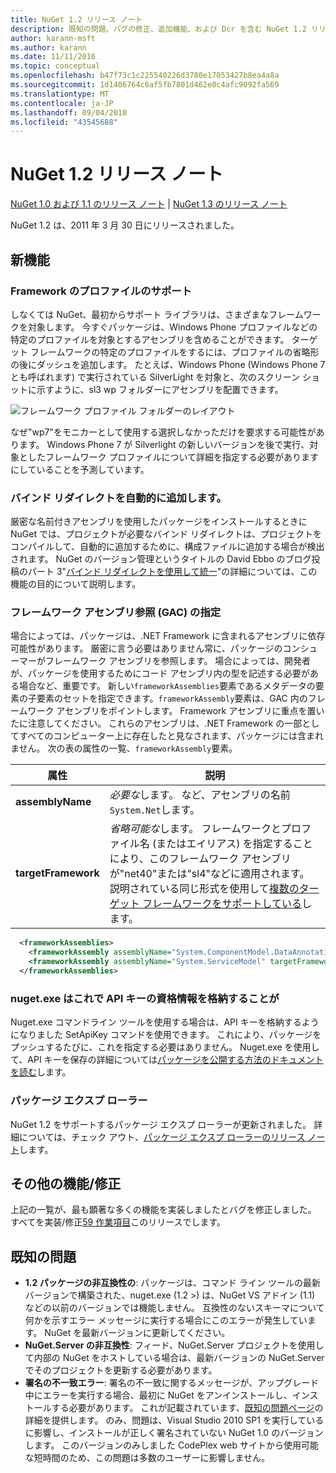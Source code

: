 ```yaml
---
title: NuGet 1.2 リリース ノート
description: 既知の問題、バグの修正、追加機能、および Dcr を含む NuGet 1.2 リリース ノートです。
author: karann-msft
ms.author: karann
ms.date: 11/11/2016
ms.topic: conceptual
ms.openlocfilehash: b47f73c1c225540226d3780e17053427b8ea4a8a
ms.sourcegitcommit: 1d1406764c6af5fb7801d462e0c4afc9092fa569
ms.translationtype: MT
ms.contentlocale: ja-JP
ms.lasthandoff: 09/04/2018
ms.locfileid: "43545688"
---
```

# <a name="nuget-12-release-notes"></a>NuGet 1.2 リリース ノート

[NuGet 1.0 および 1.1 のリリース ノート](../release-notes/nuget-1.1.md) | [NuGet 1.3 のリリース ノート](../release-notes/nuget-1.3.md)

NuGet 1.2 は、2011 年 3 月 30 日にリリースされました。

## <a name="new-features"></a>新機能

### <a name="framework-profile-support"></a>Framework のプロファイルのサポート

しなくては NuGet、最初からサポート ライブラリは、さまざまなフレームワークを対象します。 今すぐパッケージは、Windows Phone プロファイルなどの特定のプロファイルを対象とするアセンブリを含めることができます。 ターゲット フレームワークの特定のプロファイルをするには、プロファイルの省略形の後にダッシュを追加します。 たとえば、Windows Phone (Windows Phone 7 とも呼ばれます) で実行されている SilverLight を対象と、次のスクリーン ショットに示すように、sl3 wp フォルダーにアセンブリを配置できます。

![フレームワーク プロファイル フォルダーのレイアウト](./media/framework-profile-support.png)

なぜ"wp7"をモニカーとして使用する選択しなかっただけを要求する可能性があります。 Windows Phone 7 が Silverlight の新しいバージョンを後で実行、対象としたフレームワーク プロファイルについて詳細を指定する必要がありますにしていることを予測しています。

### <a name="automatically-add-binding-redirects"></a>バインド リダイレクトを自動的に追加します。

厳密な名前付きアセンブリを使用したパッケージをインストールするときに NuGet では、プロジェクトが必要なバインド リダイレクトは、プロジェクトをコンパイルして、自動的に追加するために、構成ファイルに追加する場合が検出されます。 NuGet のバージョン管理というタイトルの David Ebbo のブログ投稿のパート 3"[バインド リダイレクトを使用して統一](http://blog.davidebbo.com/2011/01/nuget-versioning-part-3-unification-via.html)"の詳細については、この機能の目的について説明します。

<a name="framework-assembly-refs"></a>

### <a name="specifying-framework-assembly-references-gac"></a>フレームワーク アセンブリ参照 (GAC) の指定

場合によっては、パッケージは、.NET Framework に含まれるアセンブリに依存可能性があります。 厳密に言う必要はありません常に、パッケージのコンシューマーがフレームワーク アセンブリを参照します。 場合によっては、開発者が、パッケージを使用するためにコード アセンブリ内の型を記述する必要がある場合など、重要です。 新しい`frameworkAssemblies`要素であるメタデータの要素の子要素のセットを指定できます。`frameworkAssembly`要素は、GAC 内のフレームワーク アセンブリをポイントします。 Framework アセンブリに重点を置いたに注意してください。
これらのアセンブリは、.NET Framework の一部としてすべてのコンピューター上に存在したと見なされます、パッケージには含まれません。 次の表の属性の一覧、`frameworkAssembly`要素。


|属性 |説明|
|----------------|-----------|
|**assemblyName**|*必要な*します。 など、アセンブリの名前`System.Net`します。|
|**targetFramework**|*省略可能な*します。 フレームワークとプロファイル名 (またはエイリアス) を指定することにより、このフレームワーク アセンブリが"net40"または"sl4"などに適用されます。 説明されている同じ形式を使用して[複数のターゲット フレームワークをサポートしている](../create-packages/supporting-multiple-target-frameworks.md)します。|

```xml
  <frameworkAssemblies>
    <frameworkAssembly assemblyName="System.ComponentModel.DataAnnotations" targetFramework="net40" />
    <frameworkAssembly assemblyName="System.ServiceModel" targetFramework="net40" />
  </frameworkAssemblies>
```

### <a name="nugetexe-now-is-able-to-store-api-key-credentials"></a>nuget.exe はこれで API キーの資格情報を格納することが

Nuget.exe コマンドライン ツールを使用する場合は、API キーを格納するようになりました SetApiKey コマンドを使用できます。 これにより、パッケージをプッシュするたびに、これを指定する必要はありません。 Nuget.exe を使用して、API キーを保存の詳細については[パッケージを公開する方法のドキュメントを読む](../create-packages/publish-a-package.md)します。

### <a name="package-explorer"></a>パッケージ エクスプ ローラー
NuGet 1.2 をサポートするパッケージ エクスプ ローラーが更新されました。 詳細については、チェック アウト、[パッケージ エクスプ ローラーのリリース ノート](http://nuget.codeplex.com/wikipage?title=New%20features%20in%20NuGet%20Package%20Explorer%201.0)します。

## <a name="other-featuresfixes"></a>その他の機能/修正

上記の一覧が、最も顕著な多くの機能を実装しましたとバグを修正しました。 すべてを実装/修正[59 作業項目](http://nuget.codeplex.com/workitem/list/advanced?keyword=&status=All&type=All&priority=All&release=NuGet%201.2&assignedTo=All&component=All&sortField=Votes&sortDirection=Descending&page=0)このリリースでします。

## <a name="known-issues"></a>既知の問題

* **1.2 パッケージの非互換性の**: パッケージは、コマンド ライン ツールの最新バージョンで構築された、nuget.exe (1.2 >) は、NuGet VS アドイン (1.1) などの以前のバージョンでは機能しません。 互換性のないスキーマについて何かを示すエラー メッセージに実行する場合にこのエラーが発生しています。 NuGet を最新バージョンに更新してください。
* **NuGet.Server の非互換性**: フィード、NuGet.Server プロジェクトを使用して内部の NuGet をホストしている場合は、最新バージョンの NuGet.Server でそのプロジェクトを更新する必要があります。
* **署名の不一致エラー**: 署名の不一致に関するメッセージが、アップグレード中にエラーを実行する場合、最初に NuGet をアンインストールし、インストールする必要があります。 これが記載されています、[既知の問題ページ](../release-notes/known-issues.md)の詳細を提供します。 のみ、問題は、Visual Studio 2010 SP1 を実行しているに影響し、インストールが正しく署名されていない NuGet 1.0 のバージョンします。 このバージョンのみしました CodePlex web サイトから使用可能な短時間のため、この問題は多数のユーザーに影響しません。